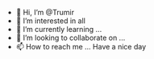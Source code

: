 - 👋 Hi, I’m @Trumir
- 👀 I’m interested in all
- 🌱 I’m currently learning ...
- 💞️ I’m looking to collaborate on ...
- 📫 How to reach me ...
Have a nice day
<!---
Trumir/Trumir is a ✨ special ✨ repository because its `README.md` (this file) appears on your GitHub profile.
You can click the Preview link to take a look at your changes.
--->

